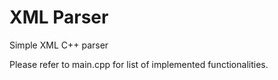 # XML Parser

Simple XML C++ parser

Please refer to main.cpp for list of implemented functionalities.
